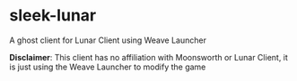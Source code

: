 # sleek-lunar

A ghost client for Lunar Client using Weave Launcher

**Disclaimer**: This client has no affiliation with Moonsworth or Lunar Client, it is just using the Weave Launcher to modify the game
